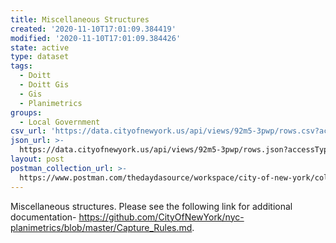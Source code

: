 ```yaml
---
title: Miscellaneous Structures
created: '2020-11-10T17:01:09.384419'
modified: '2020-11-10T17:01:09.384426'
state: active
type: dataset
tags:
  - Doitt
  - Doitt Gis
  - Gis
  - Planimetrics
groups:
  - Local Government
csv_url: 'https://data.cityofnewyork.us/api/views/92m5-3pwp/rows.csv?accessType=DOWNLOAD'
json_url: >-
  https://data.cityofnewyork.us/api/views/92m5-3pwp/rows.json?accessType=DOWNLOAD
layout: post
postman_collection_url: >-
  https://www.postman.com/thedaydasource/workspace/city-of-new-york/collection/15909983-5c465397-d1d7-499b-b828-0fa02b594073
---
```

Miscellaneous structures. Please see the following link for additional documentation- https://github.com/CityOfNewYork/nyc-planimetrics/blob/master/Capture_Rules.md.
